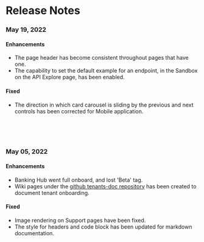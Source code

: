 # Release Notes

### May 19, 2022

#### Enhancements
- The page header has become consistent throughout pages that have one.
- The capability to set the default example for an endpoint, in the Sandbox on the API Explore page, has been enabled.

#### Fixed
- The direction in which card carousel is sliding by the previous and next controls has been corrected for Mobile application.

<br>
<br>
<br>

### May 05, 2022

#### Enhancements
- Banking Hub went full onboard, and lost 'Beta' tag.
- Wiki pages under the [github tenants-doc repository](https://github.com/Fiserv/tenants-doc) has been created to document tenant onboarding.


#### Fixed
- Image rendering on Support pages have been fixed.
- The style for headers and code block has been updated for markdown documentation.
